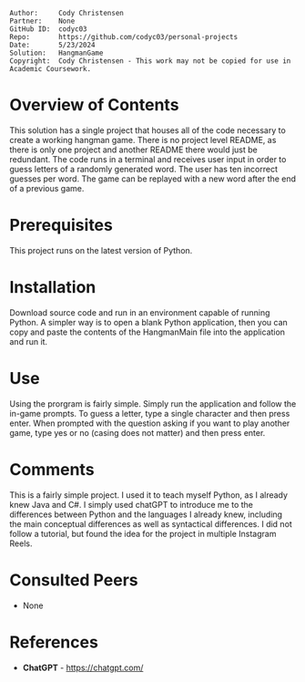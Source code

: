 ```
Author:     Cody Christensen
Partner:    None
GitHub ID:  codyc03
Repo:       https://github.com/codyc03/personal-projects
Date:       5/23/2024
Solution:   HangmanGame
Copyright:  Cody Christensen - This work may not be copied for use in Academic Coursework.
```

# Overview of Contents
This solution has a single project that houses all of the code necessary to create a working hangman
game. There is no project level README, as there is only one project and another README there would
just be redundant. The code runs in a terminal and receives user input in order to guess letters of a 
randomly generated word. The user has ten incorrect guesses per word. The game can be replayed with a 
new word after the end of a previous game.

# Prerequisites
This project runs on the latest version of Python.

# Installation
Download source code and run in an environment capable of running Python. A simpler way is to open a blank
Python application, then you can copy and paste the contents of the HangmanMain file into the application
and run it.

# Use
Using the prorgram is fairly simple. Simply run the application and follow the in-game prompts. To guess a letter,
type a single character and then press enter. When prompted with the question asking if you want to play another game,
type yes or no (casing does not matter) and then press enter.

# Comments
This is a fairly simple project. I used it to teach myself Python, as I already knew Java and C#. I simply
used chatGPT to introduce me to the differences between Python and the languages I already knew, including 
the main conceptual differences as well as syntactical differences. I did not follow a tutorial, but found the
idea for the project in multiple Instagram Reels.

# Consulted Peers
* None

# References
* **ChatGPT** - https://chatgpt.com/
